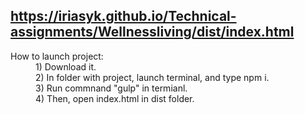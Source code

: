 https://iriasyk.github.io/Technical-assignments/Wellnessliving/dist/index.html
-------------

<dl>
  <dt>How to launch project:</dt>
  <dd>1) Download it.</dd>
  <dd>2) In folder with project, launch terminal, and type npm i.</dd>
  <dd>3) Run commnand "gulp" in termianl.</dd>
  <dd>4) Then, open index.html in dist folder.</dd>
</dl>
